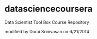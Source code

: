 datasciencecoursera
===================

Data Scientist Tool Box Course Repository

modified by Durai Srinivasan on 6/21/2014
